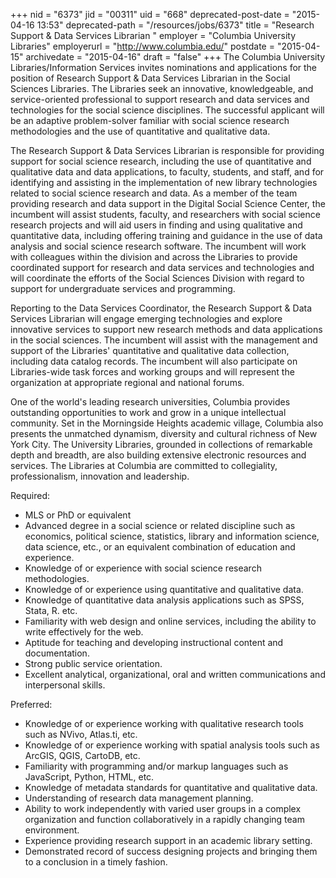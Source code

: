 +++
nid = "6373"
jid = "00311"
uid = "668"
deprecated-post-date = "2015-04-16 13:53"
deprecated-path = "/resources/jobs/6373"
title = "Research Support & Data Services Librarian "
employer = "Columbia University Libraries"
employerurl = "http://www.columbia.edu/"
postdate = "2015-04-15"
archivedate = "2015-04-16"
draft = "false"
+++
The Columbia University Libraries/Information Services invites
nominations and applications for the position of Research Support & Data
Services Librarian in the Social Sciences Libraries. The Libraries seek
an innovative, knowledgeable, and service-oriented professional to
support research and data services and technologies for the social
science disciplines. The successful applicant will be an adaptive
problem-solver familiar with social science research methodologies and
the use of quantitative and qualitative data. 

The Research Support & Data Services Librarian is responsible for
providing support for social science research, including the use of
quantitative and qualitative data and data applications, to faculty,
students, and staff, and for identifying and assisting in the
implementation of new library technologies related to social science
research and data. As a member of the team providing research and data
support in the Digital Social Science Center, the incumbent will assist
students, faculty, and researchers with social science research projects
and will aid users in finding and using qualitative and quantitative
data, including offering training and guidance in the use of data
analysis and social science research software. The incumbent will work
with colleagues within the division and across the Libraries to provide
coordinated support for research and data services and technologies and
will coordinate the efforts of the Social Sciences Division with regard
to support for undergraduate services and programming. 

Reporting to the Data Services Coordinator, the Research Support & Data
Services Librarian will engage emerging technologies and explore
innovative services to support new research methods and data
applications in the social sciences. The incumbent will assist with the
management and support of the Libraries' quantitative and qualitative
data collection, including data catalog records. The incumbent will also
participate on Libraries-wide task forces and working groups and will
represent the organization at appropriate regional and national
forums. 

One of the world's leading research universities, Columbia provides
outstanding opportunities to work and grow in a unique intellectual
community. Set in the Morningside Heights academic village, Columbia
also presents the unmatched dynamism, diversity and cultural richness of
New York City. The University Libraries, grounded in collections of
remarkable depth and breadth, are also building extensive electronic
resources and services. The Libraries at Columbia are committed to
collegiality, professionalism, innovation and leadership.
  
Required:

-   MLS or PhD or equivalent 
-   Advanced degree in a social science or related discipline such as
    economics, political science, statistics, library and information
    science, data science, etc., or an equivalent combination of
    education and experience.
-   Knowledge of or experience with social science research
    methodologies.
-   Knowledge of or experience using quantitative and qualitative data.
-   Knowledge of quantitative data analysis applications such as SPSS,
    Stata, R. etc.
-   Familiarity with web design and online services, including the
    ability to write effectively for the web.
-   Aptitude for teaching and developing instructional content and
    documentation.
-   Strong public service orientation.
-   Excellent analytical, organizational, oral and written
    communications and interpersonal skills.  

Preferred:

-   Knowledge of or experience working with qualitative research tools
    such as NVivo, Atlas.ti, etc.
-   Knowledge of or experience working with spatial analysis tools such
    as ArcGIS, QGIS, CartoDB, etc. 
-   Familiarity with programming and/or markup languages such as
    JavaScript, Python, HTML, etc. 
-   Knowledge of metadata standards for quantitative and qualitative
    data. 
-   Understanding of research data management planning. 
-   Ability to work independently with varied user groups in a complex
    organization and function collaboratively in a rapidly changing team
    environment. 
-   Experience providing research support in an academic library
    setting. 
-   Demonstrated record of success designing projects and bringing them
    to a conclusion in a timely fashion. 
